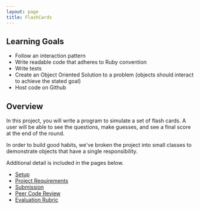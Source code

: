 ```yaml
---
layout: page
title: FlashCards
---
```


## Learning Goals

* Follow an interaction pattern
* Write readable code that adheres to Ruby convention
* Write tests
* Create an Object Oriented Solution to a problem (objects should interact to achieve the stated goal)
* Host code on Github

## Overview

In this project, you will write a program to simulate a set of flash cards. A user will be able to see the questions, make guesses, and see a final score at the end of the round.


In order to build good habits, we've broken the project into small classes to demonstrate objects that have a single responsibility.

Additional detail is included in the pages below.

* [Setup](./setup)
* [Project Requirements](./requirements)
* [Submission](./submission)
* [Peer Code Review](./peer_code_review)
* [Evaluation Rubric](./rubric)
